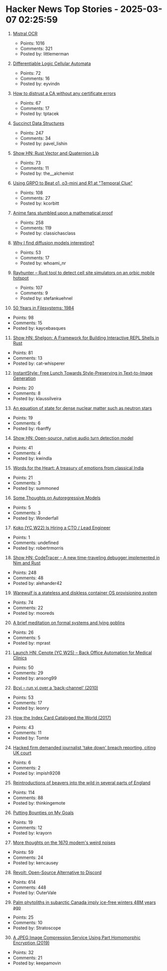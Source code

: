 # Hacker News Top Stories - 2025-03-07 02:25:59

1. [Mistral OCR](https://mistral.ai/fr/news/mistral-ocr)
   - Points: 1016
   - Comments: 321
   - Posted by: littlemerman

2. [Differentiable Logic Cellular Automata](https://google-research.github.io/self-organising-systems/difflogic-ca/?hn)
   - Points: 72
   - Comments: 16
   - Posted by: eyvindn

3. [How to distrust a CA without any certificate errors](https://dadrian.io/blog/posts/sct-not-after/)
   - Points: 67
   - Comments: 17
   - Posted by: tptacek

4. [Succinct Data Structures](https://blog.startifact.com/posts/succinct/)
   - Points: 247
   - Comments: 34
   - Posted by: pavel_lishin

5. [Show HN: Rust Vector and Quaternion Lib](https://github.com/David-OConnor/lin-alg)
   - Points: 73
   - Comments: 11
   - Posted by: the__alchemist

6. [Using GRPO to Beat o1, o3-mini and R1 at "Temporal Clue"](https://openpipe.ai/blog/using-grpo-to-beat-o1-o3-mini-and-r1-on-temporal-clue)
   - Points: 108
   - Comments: 27
   - Posted by: kcorbitt

7. [Anime fans stumbled upon a mathematical proof](https://www.scientificamerican.com/article/the-surprisingly-difficult-mathematical-proof-that-anime-fans-helped-solve/)
   - Points: 258
   - Comments: 119
   - Posted by: classichasclass

8. [Why I find diffusion models interesting?](https://rnikhil.com/2025/03/06/diffusion-models-eval)
   - Points: 53
   - Comments: 17
   - Posted by: whoami_nr

9. [Rayhunter – Rust tool to detect cell site simulators on an orbic mobile hotspot](https://github.com/EFForg/rayhunter)
   - Points: 107
   - Comments: 9
   - Posted by: stefankuehnel

10. [50 Years in Filesystems: 1984](https://blog.koehntopp.info/2023/05/06/50-years-in-filesystems-1984.html)
   - Points: 98
   - Comments: 15
   - Posted by: kaycebasques

11. [Show HN: Shelgon: A Framework for Building Interactive REPL Shells in Rust](https://github.com/NishantJoshi00/shelgon)
   - Points: 81
   - Comments: 13
   - Posted by: cat-whisperer

12. [InstantStyle: Free Lunch Towards Style-Preserving in Text-to-Image Generation](https://github.com/instantX-research/InstantStyle)
   - Points: 20
   - Comments: 8
   - Posted by: klaussilveira

13. [An equation of state for dense nuclear matter such as neutron stars](https://phys.org/news/2025-02-equation-state-dense-nuclear-neutron.html)
   - Points: 19
   - Comments: 6
   - Posted by: rbanffy

14. [Show HN: Open-source, native audio turn detection model](https://github.com/pipecat-ai/smart-turn)
   - Points: 41
   - Comments: 4
   - Posted by: kwindla

15. [Words for the Heart: A treasury of emotions from classical India](https://www.bostonreview.net/articles/theres-a-word-for-that/)
   - Points: 21
   - Comments: 3
   - Posted by: summoned

16. [Some Thoughts on Autoregressive Models](https://wonderfall.dev/autoregressive/)
   - Points: 5
   - Comments: 3
   - Posted by: Wonderfall

17. [Koko (YC W22) Is Hiring a CTO / Lead Engineer](https://www.ycombinator.com/companies/koko-2/jobs/oPgy08B-lead-engineer-cto)
   - Points: 1
   - Comments: undefined
   - Posted by: robertrmorris

18. [Show HN: CodeTracer – A new time-traveling debugger implemented in Nim and Rust](https://github.com/metacraft-labs/codetracer)
   - Points: 248
   - Comments: 48
   - Posted by: alehander42

19. [Warewulf is a stateless and diskless container OS provisioning system](https://github.com/warewulf/warewulf)
   - Points: 74
   - Comments: 22
   - Posted by: mooreds

20. [A brief meditation on formal systems and lying goblins](https://the-nerve-blog.ghost.io/a-brief-meditation-on-formal-systems-and-lying-goblins/)
   - Points: 26
   - Comments: 5
   - Posted by: mprast

21. [Launch HN: Cenote (YC W25) – Back Office Automation for Medical Clinics](undefined)
   - Points: 50
   - Comments: 29
   - Posted by: ansong99

22. [Bcvi – run vi over a 'back-channel' (2010)](https://sshmenu.sourceforge.net/articles/bcvi/)
   - Points: 53
   - Comments: 17
   - Posted by: leonry

23. [How the Index Card Cataloged the World (2017)](https://www.theatlantic.com/technology/archive/2017/12/how-the-index-card-catalogued-the-world/547271/)
   - Points: 43
   - Comments: 11
   - Posted by: Tomte

24. [Hacked firm demanded journalist 'take down' breach reporting, citing UK court](https://techcrunch.com/2025/03/06/hacked-health-firm-hcrg-demanded-journalist-take-down-data-breach-reporting-citing-uk-court-order/)
   - Points: 6
   - Comments: 2
   - Posted by: impish9208

25. [Reintroductions of beavers into the wild in several parts of England](https://www.wildlifetrusts.org/news/beavers-are-coming-home)
   - Points: 114
   - Comments: 88
   - Posted by: thinkingemote

26. [Putting Bounties on My Goals](https://www.krayorn.com/posts/bounties-on-goals/)
   - Points: 19
   - Comments: 12
   - Posted by: krayorn

27. [More thoughts on the 1670 modem's weird noises](https://rachelbythebay.com/w/2025/03/05/1670/)
   - Points: 59
   - Comments: 24
   - Posted by: kencausey

28. [Revolt: Open-Source Alternative to Discord](https://revolt.chat)
   - Points: 614
   - Comments: 448
   - Posted by: OuterVale

29. [Palm phytoliths in subarctic Canada imply ice-free winters 48M years ago](https://academic.oup.com/aob/advance-article/doi/10.1093/aob/mcaf021/8006661)
   - Points: 25
   - Comments: 10
   - Posted by: Stratoscope

30. [A JPEG Image Compression Service Using Part Homomorphic Encryption (2019)](https://github.com/qianfei11/ShadowyCompression)
   - Points: 32
   - Comments: 21
   - Posted by: keepamovin

